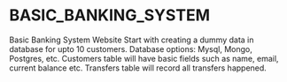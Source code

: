 # BASIC_BANKING_SYSTEM
Basic Banking System Website
Start with creating a dummy data in database for upto 10 customers.
Database options: Mysql, Mongo, Postgres, etc. Customers table will have 	basic fields such as name, email, current balance etc. 
Transfers table will record all transfers happened.

